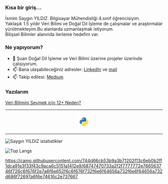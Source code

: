 ### Kısa bir giriş...

İsmim Saygın YILDIZ. Bilgisayar Mühendisliği 4.sınıf öğrencisiyim. <br>
Yaklaşık 1.5 yıldır Veri Bilimi ve Doğal Dil İşleme de çalışmalar ve araştırmalar yürütmekteyim.Bu alanlarda uzmanlaşmak istiyorum.<br>
Bilişsel Bilimler alanında ilerleme hedefim var.


### Ne yapıyorum?


- 🔭 Şuan Doğal Dil İşleme ve Veri Bilimi üzerine projeler üzerinde çalışıyorum.
- 📫 Bana ulaşabileceğiniz adresler: [LinkedIn](https://www.linkedin.com/in/sayginyildiz/) ve [mail](sayginyil@gmail.com) <br>
- 📫 Takip edilesi: [Medium](https://sayginyildiz.medium.com/)

### Yazılarım

[Veri Bilimini Sevmek için 12+ Neden?](https://sayginyildiz.medium.com/veri-bilimini-sevmek-i%C3%A7in-12-neden-85448bed3f1c)

<hr>

<p align="center">
<img src="https://raw.githubusercontent.com/github/explore/80688e429a7d4ef2fca1e82350fe8e3517d3494d/topics/python/python.png" alt="Python" height="40" style="vertical-align:top; margin:4px">
</p>
<hr>

![Saygın YILDIZ istatistikler](https://github-readme-stats.vercel.app/api?username=rowers7&show_icons=true&theme=radical)


![Top Langs](https://github-readme-stats.vercel.app/api/top-langs/?username=rowers7&theme=tokyonight)

https://camo.githubusercontent.com/744d66cb53b9a3b71202f13c6eb0b2ff1dca91e3f33f43c9aca6c5151a1412e9/68747470733a2f2f7777772e766563746f726c6f676f2e7a6f6e652f6c6f676f732f6e6f64656a732f6e6f64656a732d686f72697a6f6e74616c2e737667
